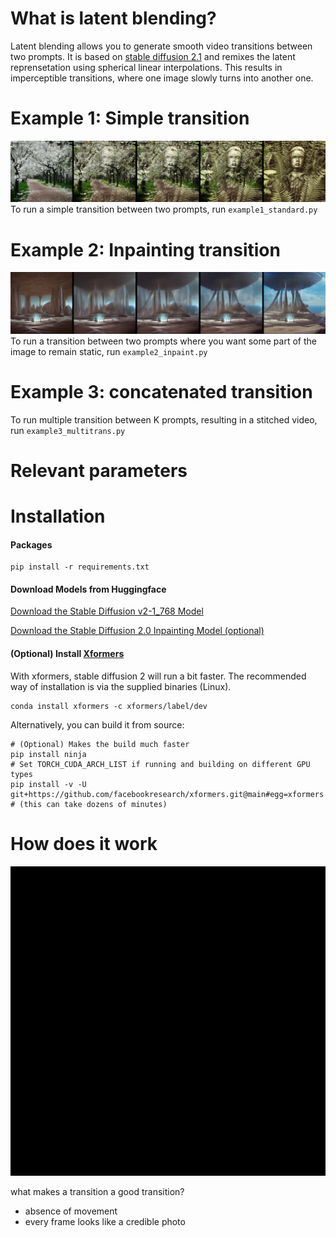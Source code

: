 # What is latent blending?

Latent blending allows you to generate smooth video transitions between two prompts. It is based on [stable diffusion 2.1](https://stability.ai/blog/stablediffusion2-1-release7-dec-2022) and remixes the latent reprensetation using spherical linear interpolations. This results in imperceptible transitions, where one image slowly turns into another one. 

# Example 1: Simple transition
![](example1.jpg)
To run a simple transition between two prompts, run `example1_standard.py`

# Example 2: Inpainting transition
![](example2.jpg)
To run a transition between two prompts where you want some part of the image to remain static, run `example2_inpaint.py`

# Example 3: concatenated transition
To run multiple transition between K prompts, resulting in a stitched video, run `example3_multitrans.py`

# Relevant parameters


# Installation
#### Packages
```commandline
pip install -r requirements.txt
```
#### Download Models from Huggingface
[Download the Stable Diffusion v2-1_768 Model](https://huggingface.co/stabilityai/stable-diffusion-2-1)

[Download the Stable Diffusion 2.0 Inpainting Model (optional)](https://huggingface.co/stabilityai/stable-diffusion-2-inpainting)

#### (Optional) Install [Xformers](https://github.com/facebookresearch/xformers)
With xformers, stable diffusion 2 will run a bit faster. The recommended way of installation is via the supplied binaries (Linux).

```commandline
conda install xformers -c xformers/label/dev
```

Alternatively, you can build it from source:
```commandline
# (Optional) Makes the build much faster
pip install ninja
# Set TORCH_CUDA_ARCH_LIST if running and building on different GPU types
pip install -v -U git+https://github.com/facebookresearch/xformers.git@main#egg=xformers
# (this can take dozens of minutes)
```

# How does it work
![](animation.gif)

what makes a transition a good transition?
* absence of movement
* every frame looks like a credible photo
